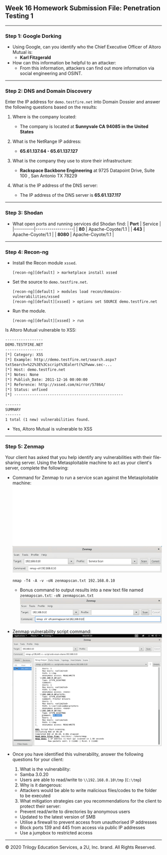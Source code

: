 ## Week 16 Homework Submission File: Penetration Testing 1
---
### Step 1: Google Dorking

- Using Google, can you identify who the Chief Executive Officer of Altoro Mutual is:
  - **Karl Fitzgerald**
- How can this information be helpful to an attacker:
  - From this information, attackers can find out more information via social engineering and OSINT.

---
### Step 2: DNS and Domain Discovery

Enter the IP address for `demo.testfire.net` into Domain Dossier and answer the following questions based on the results:

1. Where is the company located:
   - The company is located at **Sunnyvale CA 94085 in the United States**
  
2. What is the NetRange IP address:
   - **65.61.137.64 - 65.61.137.127**
  
3. What is the company they use to store their infrastructure:
   - **Rackspace Backbone Engineering** at 9725 Datapoint Drive, Suite 100 , San Antonio TX 78229
  
4. What is the IP address of the DNS server:
   - The IP address of the DNS server is **65.61.137.117**

---
### Step 3: Shodan

- What open ports and running services did Shodan find:
  | **Port** | Service           |
  |----------|-------------------|
  | **80**   | Apache-Coyote/1.1 |
  | **443**  | Apache-Coyote/1.1 |
  | **8080** | Apache-Coyote/1.1 |

---
### Step 4: Recon-ng

- Install the Recon module `xssed`. 
  ```
  [recon-ng][default] > marketplace install xssed
  ```
- Set the source to `demo.testfire.net`. 
  ```
  [recon-ng][default] > modules load recon/domains-vulnerabilities/xssed
  [recon-ng][default][xssed] > options set SOURCE demo.testfire.net
  ```
- Run the module. 
  ```
  [recon-ng][default][xssed] > run
  ```

Is Altoro Mutual vulnerable to XSS: 
  ```
  -----------------
  DEMO.TESTFIRE.NET
  ----------------- 
  [*] Category: XSS 
  [*] Example: http://demo.testfire.net/search.aspx?txtSearch=%22%3E%3Cscript%3Ealert(%2Fwww.sec-...
  [*] Host: demo.testfire.net 
  [*] Notes: None 
  [*] Publish_Date: 2011-12-16 00:00:00
  [*] Reference: http://xssed.com/mirror/57864/ 
  [*] Status: unfixed 
  [*] -------------------------------------------------

  -------
  SUMMARY 
  -------
  1 total (1 new) vulnerabilities found. 
  ```
  - Yes, Altoro Mutual is vulnerable to XSS

---
### Step 5: Zenmap

Your client has asked that you help identify any vulnerabilities with their file-sharing server. Using the Metasploitable machine to act as your client's server, complete the following:

- Command for Zenmap to run a service scan against the Metasploitable machine: 
  ![Zenmap Scan](./Images/5.1.zenmap.png)
    ```
    nmap -T4 -A -v -oN zenmapscan.txt 192.168.0.10
    ``` 
  - Bonus command to output results into a new text file named `zenmapscan.txt`: ``-oN zenmapscan.txt``
  ![Zenmap Scan with export](./Images/5.1.zenmap.zenmapscan.png)
- Zenmap vulnerability script command:
  ![Zenmap Script](./Images/5.1.zenmap.script.png)
- Once you have identified this vulnerability, answer the following questions for your client:
  1. What is the vulnerability:
    - Samba 3.0.20
    - Users are able to read/write to `\\192.168.0.10\tmp` (`C:\tmp`)

  2. Why is it dangerous:
    - Attackers would be able to write malicious files/codes to the folder to be executed

  3. What mitigation strategies can you recommendations for the client to protect their server:
    - Prevent read/write to directories by anonymous users
    - Updated to the latest version of SMB
    - Utilise a firewall to prevent access from unauthorised IP addresses
    - Block ports 139 and 445 from access via public IP addresses
    - Use a jumpbox to restricted access


---
© 2020 Trilogy Education Services, a 2U, Inc. brand. All Rights Reserved.  

